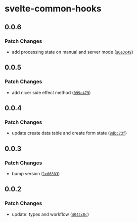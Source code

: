 # svelte-common-hooks

## 0.0.6

### Patch Changes

- add processing state on manual and server mode ([`a6e3c49`](https://github.com/fanboykun/svelte-common-hooks/commit/a6e3c49c3be83ddd6d46e28d22ba819828863915))

## 0.0.5

### Patch Changes

- add nicer side effect method ([`099e479`](https://github.com/fanboykun/svelte-common-hooks/commit/099e47992395622a70154b270cf301463497840c))

## 0.0.4

### Patch Changes

- update create data table and create form state ([`8dbc73f`](https://github.com/fanboykun/svelte-common-hooks/commit/8dbc73ff41f72e6045e9a84719843c5ef6b61b9e))

## 0.0.3

### Patch Changes

- bump version ([`1e06383`](https://github.com/fanboykun/svelte-common-hooks/commit/1e063838260b16863b6c9340d6591e78c364de17))

## 0.0.2

### Patch Changes

- update: types and workflow ([`4044c8c`](https://github.com/fanboykun/svelte-common-hooks/commit/4044c8cf378f7a48a034850a4b575847d1ad9d08))
